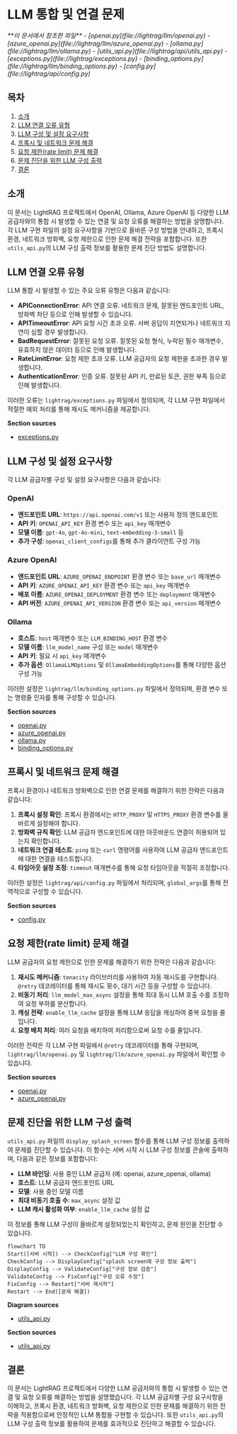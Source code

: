 # LLM 통합 및 연결 문제

<cite>
**이 문서에서 참조한 파일**
- [openai.py](file://lightrag/llm/openai.py)
- [azure_openai.py](file://lightrag/llm/azure_openai.py)
- [ollama.py](file://lightrag/llm/ollama.py)
- [utils_api.py](file://lightrag/api/utils_api.py)
- [exceptions.py](file://lightrag/exceptions.py)
- [binding_options.py](file://lightrag/llm/binding_options.py)
- [config.py](file://lightrag/api/config.py)
</cite>

## 목차
1. [소개](#소개)
2. [LLM 연결 오류 유형](#llm-연결-오류-유형)
3. [LLM 구성 및 설정 요구사항](#llm-구성-및-설정-요구사항)
4. [프록시 및 네트워크 문제 해결](#프록시-및-네트워크-문제-해결)
5. [요청 제한(rate limit) 문제 해결](#요청-제한rate-limit-문제-해결)
6. [문제 진단을 위한 LLM 구성 출력](#문제-진단을-위한-llm-구성-출력)
7. [결론](#결론)

## 소개
이 문서는 LightRAG 프로젝트에서 OpenAI, Ollama, Azure OpenAI 등 다양한 LLM 공급자와의 통합 시 발생할 수 있는 연결 및 요청 오류를 해결하는 방법을 설명합니다. 각 LLM 구현 파일의 설정 요구사항을 기반으로 올바른 구성 방법을 안내하고, 프록시 환경, 네트워크 방화벽, 요청 제한으로 인한 문제 해결 전략을 포함합니다. 또한 `utils_api.py`의 LLM 구성 출력 정보를 활용한 문제 진단 방법도 설명합니다.

## LLM 연결 오류 유형
LLM 통합 시 발생할 수 있는 주요 오류 유형은 다음과 같습니다:

- **APIConnectionError**: API 연결 오류. 네트워크 문제, 잘못된 엔드포인트 URL, 방화벽 차단 등으로 인해 발생할 수 있습니다.
- **APITimeoutError**: API 요청 시간 초과 오류. 서버 응답이 지연되거나 네트워크 지연이 심할 경우 발생합니다.
- **BadRequestError**: 잘못된 요청 오류. 잘못된 요청 형식, 누락된 필수 매개변수, 유효하지 않은 데이터 등으로 인해 발생합니다.
- **RateLimitError**: 요청 제한 초과 오류. LLM 공급자의 요청 제한을 초과한 경우 발생합니다.
- **AuthenticationError**: 인증 오류. 잘못된 API 키, 만료된 토큰, 권한 부족 등으로 인해 발생합니다.

이러한 오류는 `lightrag/exceptions.py` 파일에서 정의되며, 각 LLM 구현 파일에서 적절한 예외 처리를 통해 재시도 메커니즘을 제공합니다.

**Section sources**
- [exceptions.py](file://lightrag/exceptions.py#L22-L57)

## LLM 구성 및 설정 요구사항
각 LLM 공급자별 구성 및 설정 요구사항은 다음과 같습니다:

### OpenAI
- **엔드포인트 URL**: `https://api.openai.com/v1` 또는 사용자 정의 엔드포인트
- **API 키**: `OPENAI_API_KEY` 환경 변수 또는 `api_key` 매개변수
- **모델 이름**: `gpt-4o`, `gpt-4o-mini`, `text-embedding-3-small` 등
- **추가 구성**: `openai_client_configs`를 통해 추가 클라이언트 구성 가능

### Azure OpenAI
- **엔드포인트 URL**: `AZURE_OPENAI_ENDPOINT` 환경 변수 또는 `base_url` 매개변수
- **API 키**: `AZURE_OPENAI_API_KEY` 환경 변수 또는 `api_key` 매개변수
- **배포 이름**: `AZURE_OPENAI_DEPLOYMENT` 환경 변수 또는 `deployment` 매개변수
- **API 버전**: `AZURE_OPENAI_API_VERSION` 환경 변수 또는 `api_version` 매개변수

### Ollama
- **호스트**: `host` 매개변수 또는 `LLM_BINDING_HOST` 환경 변수
- **모델 이름**: `llm_model_name` 구성 또는 `model` 매개변수
- **API 키**: 필요 시 `api_key` 매개변수
- **추가 옵션**: `OllamaLLMOptions` 및 `OllamaEmbeddingOptions`를 통해 다양한 옵션 구성 가능

이러한 설정은 `lightrag/llm/binding_options.py` 파일에서 정의되며, 환경 변수 또는 명령줄 인자를 통해 구성할 수 있습니다.

**Section sources**
- [openai.py](file://lightrag/llm/openai.py#L100-L150)
- [azure_openai.py](file://lightrag/llm/azure_openai.py#L30-L60)
- [ollama.py](file://lightrag/llm/ollama.py#L50-L80)
- [binding_options.py](file://lightrag/llm/binding_options.py#L300-L400)

## 프록시 및 네트워크 문제 해결
프록시 환경이나 네트워크 방화벽으로 인한 연결 문제를 해결하기 위한 전략은 다음과 같습니다:

1. **프록시 설정 확인**: 프록시 환경에서는 `HTTP_PROXY` 및 `HTTPS_PROXY` 환경 변수를 올바르게 설정해야 합니다.
2. **방화벽 규칙 확인**: LLM 공급자 엔드포인트에 대한 아웃바운드 연결이 허용되어 있는지 확인합니다.
3. **네트워크 연결 테스트**: `ping` 또는 `curl` 명령어를 사용하여 LLM 공급자 엔드포인트에 대한 연결을 테스트합니다.
4. **타임아웃 설정 조정**: `timeout` 매개변수를 통해 요청 타임아웃을 적절히 조정합니다.

이러한 설정은 `lightrag/api/config.py` 파일에서 처리되며, `global_args`를 통해 전역적으로 구성할 수 있습니다.

**Section sources**
- [config.py](file://lightrag/api/config.py#L250-L300)

## 요청 제한(rate limit) 문제 해결
LLM 공급자의 요청 제한으로 인한 문제를 해결하기 위한 전략은 다음과 같습니다:

1. **재시도 메커니즘**: `tenacity` 라이브러리를 사용하여 자동 재시도를 구현합니다. `@retry` 데코레이터를 통해 재시도 횟수, 대기 시간 등을 구성할 수 있습니다.
2. **비동기 처리**: `llm_model_max_async` 설정을 통해 최대 동시 LLM 호출 수를 조정하여 요청 부하를 분산합니다.
3. **캐싱 전략**: `enable_llm_cache` 설정을 통해 LLM 응답을 캐싱하여 중복 요청을 줄입니다.
4. **요청 배치 처리**: 여러 요청을 배치하여 처리함으로써 요청 수를 줄입니다.

이러한 전략은 각 LLM 구현 파일에서 `@retry` 데코레이터를 통해 구현되며, `lightrag/llm/openai.py` 및 `lightrag/llm/azure_openai.py` 파일에서 확인할 수 있습니다.

**Section sources**
- [openai.py](file://lightrag/llm/openai.py#L180-L220)
- [azure_openai.py](file://lightrag/llm/azure_openai.py#L35-L50)

## 문제 진단을 위한 LLM 구성 출력
`utils_api.py` 파일의 `display_splash_screen` 함수를 통해 LLM 구성 정보를 출력하여 문제를 진단할 수 있습니다. 이 함수는 서버 시작 시 LLM 구성 정보를 콘솔에 출력하며, 다음과 같은 정보를 포함합니다:

- **LLM 바인딩**: 사용 중인 LLM 공급자 (예: openai, azure_openai, ollama)
- **호스트**: LLM 공급자 엔드포인트 URL
- **모델**: 사용 중인 모델 이름
- **최대 비동기 호출 수**: `max_async` 설정 값
- **LLM 캐시 활성화 여부**: `enable_llm_cache` 설정 값

이 정보를 통해 LLM 구성이 올바르게 설정되었는지 확인하고, 문제 원인을 진단할 수 있습니다.

```mermaid
flowchart TD
Start([서버 시작]) --> CheckConfig["LLM 구성 확인"]
CheckConfig --> DisplayConfig["splash screen에 구성 정보 출력"]
DisplayConfig --> ValidateConfig["구성 정보 검증"]
ValidateConfig --> FixConfig["구성 오류 수정"]
FixConfig --> Restart["서버 재시작"]
Restart --> End([문제 해결])
```

**Diagram sources**
- [utils_api.py](file://lightrag/api/utils_api.py#L200-L250)

**Section sources**
- [utils_api.py](file://lightrag/api/utils_api.py#L200-L250)

## 결론
이 문서는 LightRAG 프로젝트에서 다양한 LLM 공급자와의 통합 시 발생할 수 있는 연결 및 요청 오류를 해결하는 방법을 설명했습니다. 각 LLM 공급자별 구성 요구사항을 이해하고, 프록시 환경, 네트워크 방화벽, 요청 제한으로 인한 문제를 해결하기 위한 전략을 적용함으로써 안정적인 LLM 통합을 구현할 수 있습니다. 또한 `utils_api.py`의 LLM 구성 출력 정보를 활용하여 문제를 효과적으로 진단하고 해결할 수 있습니다.
